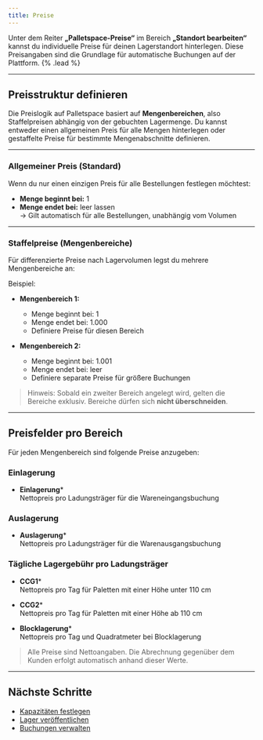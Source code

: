 ```yaml
---
title: Preise
---
```


Unter dem Reiter **„Palletspace-Preise“** im Bereich **„Standort bearbeiten“** kannst du individuelle Preise für deinen Lagerstandort hinterlegen. Diese Preisangaben sind die Grundlage für automatische Buchungen auf der Plattform. {% .lead %}

---

## Preisstruktur definieren

Die Preislogik auf Palletspace basiert auf **Mengenbereichen**, also Staffelpreisen abhängig von der gebuchten Lagermenge. Du kannst entweder einen allgemeinen Preis für alle Mengen hinterlegen oder gestaffelte Preise für bestimmte Mengenabschnitte definieren.

---

### Allgemeiner Preis (Standard)

Wenn du nur einen einzigen Preis für alle Bestellungen festlegen möchtest:

- **Menge beginnt bei:** 1
- **Menge endet bei:** leer lassen  
  → Gilt automatisch für alle Bestellungen, unabhängig vom Volumen

---

### Staffelpreise (Mengenbereiche)

Für differenzierte Preise nach Lagervolumen legst du mehrere Mengenbereiche an:

Beispiel:

- **Mengenbereich 1:**
    - Menge beginnt bei: 1
    - Menge endet bei: 1.000
    - Definiere Preise für diesen Bereich

- **Mengenbereich 2:**
    - Menge beginnt bei: 1.001
    - Menge endet bei: leer
    - Definiere separate Preise für größere Buchungen

> Hinweis: Sobald ein zweiter Bereich angelegt wird, gelten die Bereiche exklusiv. Bereiche dürfen sich **nicht überschneiden**.

---

## Preisfelder pro Bereich

Für jeden Mengenbereich sind folgende Preise anzugeben:

### Einlagerung

- **Einlagerung***  
  Nettopreis pro Ladungsträger für die Wareneingangsbuchung

### Auslagerung

- **Auslagerung***  
  Nettopreis pro Ladungsträger für die Warenausgangsbuchung

### Tägliche Lagergebühr pro Ladungsträger

- **CCG1***  
  Nettopreis pro Tag für Paletten mit einer Höhe unter 110 cm

- **CCG2***  
  Nettopreis pro Tag für Paletten mit einer Höhe ab 110 cm

- **Blocklagerung***  
  Nettopreis pro Tag und Quadratmeter bei Blocklagerung

> Alle Preise sind Nettoangaben. Die Abrechnung gegenüber dem Kunden erfolgt automatisch anhand dieser Werte.

---

## Nächste Schritte

- [Kapazitäten festlegen](/docs/capacities-and-pricing)
- [Lager veröffentlichen](/docs/publish-warehouse)
- [Buchungen verwalten](/docs/bookings)
